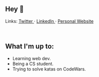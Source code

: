## Hey 👋
<p>
  Links:
<a href="https://twitter.com/BaranCodes">
  Twitter
</a> · 
<a href="https://www.linkedin.com/in/baran-babur/">
  LinkedIn
</a> ·
<a href="https://baran.fun">
    Personal Website
</a>
  </p>
<br />

## What I'm up to:
- Learning web dev.
- Being a CS student. 
- Trying to solve katas on CodeWars.
